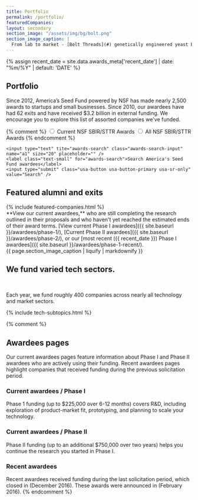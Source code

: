 ```yaml
---
title: Portfolio
permalink: /portfolio/
featuredCompanies:
layout: secondary
section_image: "/assets/img/bg/bolt.png"
section_image_caption: |
  From lab to market - [Bolt Threads](#) genetically engineered yeast brew silk proteins that can be spun into fibers.
---
```


{% assign recent_date = site.data.awards_meta['recent_date'] | date: "%m/%Y" | default: 'DATE' %}

<section class="section-header background-light-neutral">
<div class="usa-section usa-content usa-grid" markdown="1">

# Portfolio
Since 2012, America’s Seed Fund powered by NSF has made nearly 2,500 awards to startups and small businesses. Since 2010, our awardees have had 62 exits and have received $3.2 billion in external funding. We encourage you to explore this list of assorted companies we've funded.

<p class="text-medium" markdown="1">



</p>


<form onsubmit="allAwards(this.a1.value); return false;" class="awards-search-form">
 {% comment %}
 <input id="current" type="radio" name="awards-search" value="currentAwards">
 <label for="current">Current NSF SBIR/STTR Awards</label>

 <input id="all" type="radio" name="awards-search" value="currentAwards">
 <label for="all">All NSF SBIR/STTR Awards</label>
 {% endcomment %}

    <input type="text" tite="awards-search" class="awards-search-input" name="a1" size="20" placeholder="" />
    <label class="text-small" for="awards-search">Search America's Seed Fund awardees</label>
    <input type="submit" class="usa-button usa-button-primary usa-sr-only" value="Search" />
</form>

</div>
</section>

<section class="background-light-neutral" markdown="1">
<div class="usa-section-tight-top usa-section usa-content usa-grid" markdown="1">
<h2 class="subhead text-small">Featured alumni and exits</h2>
{% include featured-companies.html %}
</div>
</section>

<section class="background-light-neutral" markdown="1">
<div class="usa-section-tight-top usa-section usa-content usa-grid" markdown="1">
**View our current awardees,** who are still completing the research outlined in their proposals and who haven't yet reached the estimated ends of their award terms. [View current Phase I awardees]({{ site.baseurl }}/awardees/phase-1/), [Current Phase II awardees]({{ site.baseurl }}/awardees/phase-2/), or our [most recent ({{ recent_date }}) Phase I awardees]({{ site.baseurl }}/awardees/phase-1-recent/).
</div>
</section>
<section class="section-background-image">
  <div class="usa-grid">
    <div class="usa-width-one-third">
      <div class="caption">{{ page.section_image_caption | liquify | markdownify }}</div>
    </div>
  </div>
</section>
<section class="background-light-neutral">
<div class="usa-section usa-content usa-grid">
<h2 class="text-large">We fund varied tech sectors.</h2>
 <p class="text-medium">Each year, we fund roughly 400 companies across nearly all technology and market sectors.</p>

{% include tech-subtopics.html %}
</div>
</section>



{% comment %}
## Awardees pages

Our current awardees pages feature information about Phase I and Phase II awardees who are actively using their funding. Recent awardees pages highlight companies that received funding during the previous solicitation period.

### Current awardees / Phase I

Phase 1 funding (up to $225,000 over 6-12 months) covers R&D, including exploration of product-market fit, prototyping, and planning to scale your technology.

### Current awardees / Phase II

Phase II funding (up to an additional $750,000 over two years) helps you continue the research you started in Phase I.

### Recent awardees
Recent awardees received funding during the last solicitation period, which closed in (December 2016). These awards were announced in (February 2016).
{% endcomment %}
